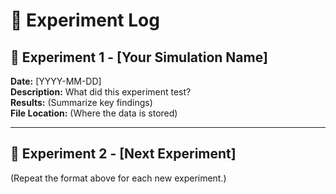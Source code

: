 # 📝 Experiment Log

## 🧪 Experiment 1 - [Your Simulation Name]
**Date:** [YYYY-MM-DD]  
**Description:** What did this experiment test?  
**Results:** (Summarize key findings)  
**File Location:** (Where the data is stored)  

---
## 🧪 Experiment 2 - [Next Experiment]
(Repeat the format above for each new experiment.)
